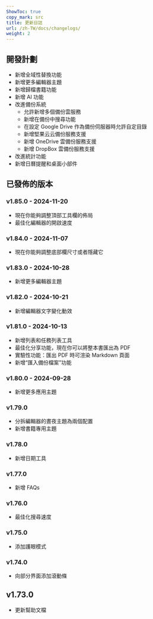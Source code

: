 ```yaml
---
ShowToc: true
copy_mark: src
title: 更新日誌
url: /zh-TW/docs/changelogs/
weight: 2
---
```


## 開發計劃

- 新增全域性替換功能
- 新增更多編輯器主題
- 新增歸檔書籍功能
- 新增 AI 功能
- 改進備份系統
    - 允許新增多個備份雲服務
    - 新增在備份中搜尋功能
    - 在設定 Google Drive 作為備份伺服器時允許自定目錄
    - 新增堅果云云備份服務支援
    - 新增 OneDrive 雲備份服務支援
    - 新增 DropBox 雲備份服務支援
- 改進統計功能
- 新增日曆提醒和桌面小部件

## 已發佈的版本

### v1.85.0 - 2024-11-20

- 現在你能夠調整頂部工具欄的佈局
- 最佳化編輯器的開啟速度

### v1.84.0 - 2024-11-07

- 現在你能夠調整底部欄尺寸或者隱藏它

### v1.83.0 - 2024-10-28

- 新增更多編輯器主題

### v1.82.0 - 2024-10-21

- 新增編輯器文字變化動效

### v1.81.0 - 2024-10-13

- 新增列表和任務列表工具
- 最佳化分享功能，現在你可以將整本書匯出為 PDF
- 實驗性功能：匯出 PDF 時可渲染 Markdown 頁面
- 新增“匯入備份檔案”功能

### v1.80.0 - 2024-09-28

- 新增更多應用主題

### v1.79.0

- 分拆編輯器的晝夜主題為兩個配置
- 新增書籍專用主題

### v1.78.0

- 新增日期工具

### v1.77.0

- 新增 FAQs

### v1.76.0

- 最佳化搜尋速度

### v1.75.0

- 添加護眼模式

### v1.74.0

- 向部分界面添加滾動條

## v1.73.0

- 更新幫助文檔
